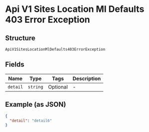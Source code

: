 
# Api V1 Sites Location Ml Defaults 403 Error Exception

## Structure

`ApiV1SitesLocationMlDefaults403ErrorException`

## Fields

| Name | Type | Tags | Description |
|  --- | --- | --- | --- |
| `detail` | `string` | Optional | - |

## Example (as JSON)

```json
{
  "detail": "detail6"
}
```

